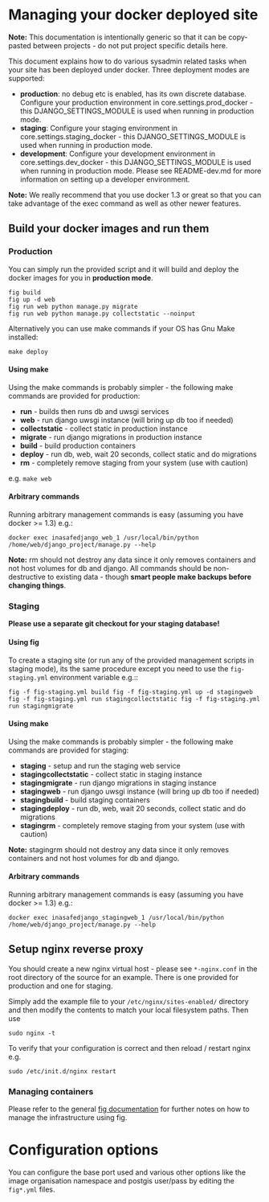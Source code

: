 # Managing your docker deployed site

**Note:** This documentation is intentionally generic so that it can
be copy-pasted between projects - do not put project specific details here.

This document explains how to do various sysadmin related tasks when your
site has been deployed under docker. Three deployment modes are supported:

* **production**: no debug etc is enabled, has its own discrete database. Configure
  your production environment in core.settings.prod_docker - this
  DJANGO_SETTINGS_MODULE is used when running in production mode.
* **staging**: Configure your staging environment in core.settings.staging_docker -
  this DJANGO_SETTINGS_MODULE is used when running in production mode.
* **development**: Configure your development environment in core.settings.dev_docker -
  this DJANGO_SETTINGS_MODULE is used when running in production mode. Please see
  README-dev.md for more information on setting up a developer environment.

**Note:** We really recommend that you use docker 1.3 or great so that you
  can take advantage of the exec command as well as other newer features.

## Build your docker images and run them

### Production

You can simply run the provided script and it will build and deploy the docker
images for you in **production mode**.

```
fig build
fig up -d web
fig run web python manage.py migrate
fig run web python manage.py collectstatic --noinput
```

Alternatively you can use make commands if your OS has Gnu Make installed:

```
make deploy
```

#### Using make

Using the make commands is probably simpler - the following make commands are
provided for production:


* **run** - builds then runs db and uwsgi services
* **web** - run django uwsgi instance (will bring up db too if needed)
* **collectstatic** - collect static in production instance
* **migrate** - run django migrations in production instance
* **build** - build production containers
* **deploy** - run db, web, wait 20 seconds, collect static and do migrations
* **rm** - completely remove staging from your system (use with caution)

e.g. ``make web``

#### Arbitrary commands

Running arbitrary management commands is easy (assuming you have docker >= 1.3)
e.g.:

```
docker exec inasafedjango_web_1 /usr/local/bin/python /home/web/django_project/manage.py --help
```

**Note:** rm should not destroy any data since it only removes containers
and not host volumes for db and django. All commands should be non-destructive
to existing data - though **smart people make backups before changing things**.


### Staging

**Please use a separate git checkout for your staging database!**

#### Using fig

To create a staging site (or run any of the provided management scripts in
staging mode), its the same procedure except you need to use the
``fig-staging.yml`` environment variable e.g.::

``
fig -f fig-staging.yml build
fig -f fig-staging.yml up -d stagingweb
fig -f fig-staging.yml run stagingcollectstatic
fig -f fig-staging.yml run stagingmigrate
``

#### Using make

Using the make commands is probably simpler - the following make commands are
provided for staging:


* **staging** - setup and run the staging web service
* **stagingcollectstatic**  - collect static in staging instance
* **stagingmigrate** - run django migrations in staging instance
* **stagingweb** - run django uwsgi instance (will bring up db too if needed)
* **stagingbuild** - build staging containers
* **stagingdeploy** - run db, web, wait 20 seconds, collect static and do migrations
* **stagingrm** - completely remove staging from your system (use with caution)


**Note:** stagingrm should not destroy any data since it only removes containers
and not host volumes for db and django.

#### Arbitrary commands

Running arbitrary management commands is easy (assuming you have docker >= 1.3)
e.g.:

```
docker exec inasafedjango_stagingweb_1 /usr/local/bin/python /home/web/django_project/manage.py --help
```

## Setup nginx reverse proxy

You should create a new nginx virtual host - please see
``*-nginx.conf`` in the root directory of the source for an example. There is
one provided for production and one for staging.

Simply add the example file to your ``/etc/nginx/sites-enabled/`` directory
and then modify the contents to match your local filesystem paths. Then use

```
sudo nginx -t
```

To verify that your configuration is correct and then reload / restart nginx
e.g.

```
sudo /etc/init.d/nginx restart
```


### Managing containers

Please refer to the general [fig documentation](http://www.fig.sh/cli.hyml)
for further notes on how to manage the infrastructure using fig.

# Configuration options

You can configure the base port used and various other options like the
image organisation namespace and postgis user/pass by editing the ``fig*.yml``
files.
